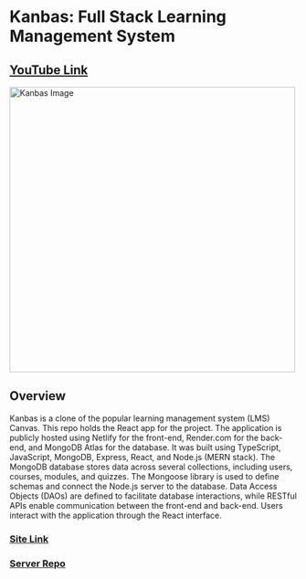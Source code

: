 # Kanbas: Full Stack Learning Management System

## [YouTube Link]()

<img width="500" alt="Kanbas Image" src="https://github.com/markpanaro/Project-Photos/blob/main/Kanbas%20Project%20Photo.png">

## Overview
Kanbas is a clone of the popular learning management system (LMS) Canvas. This repo holds the React app for the project. The application is publicly hosted using Netlify for the front-end, Render.com for the back-end, and MongoDB Atlas for the database. It was built using TypeScript, JavaScript, MongoDB, Express, React, and Node.js (MERN stack). The MongoDB database stores data across several collections, including users, courses, modules, and quizzes. The Mongoose library is used to define schemas and connect the Node.js server to the database. Data Access Objects (DAOs) are defined to facilitate database interactions, while RESTful APIs enable communication between the front-end and back-end. Users interact with the application through the React interface. 

### [Site Link](https://final--glowing-mooncake-33d8b0.netlify.app/#/Kanbas/Account/Signin)

### [Server Repo](https://github.com/markpanaro/kanbas-node-server-app)
